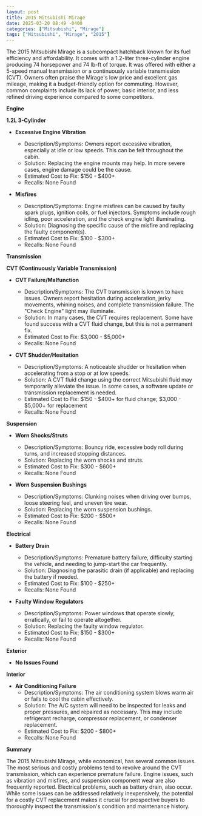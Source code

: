 ```yaml
---
layout: post
title: 2015 Mitsubishi Mirage
date: 2025-03-20 08:49 -0400
categories: ["Mitsubishi", "Mirage"]
tags: ["Mitsubishi", "Mirage", "2015"]
---
```

The 2015 Mitsubishi Mirage is a subcompact hatchback known for its fuel efficiency and affordability. It comes with a 1.2-liter three-cylinder engine producing 74 horsepower and 74 lb-ft of torque. It was offered with either a 5-speed manual transmission or a continuously variable transmission (CVT). Owners often praise the Mirage's low price and excellent gas mileage, making it a budget-friendly option for commuting. However, common complaints include its lack of power, basic interior, and less refined driving experience compared to some competitors.

**Engine**

**1.2L 3-Cylinder**

* **Excessive Engine Vibration**
    * Description/Symptoms: Owners report excessive vibration, especially at idle or low speeds. This can be felt throughout the cabin.
    * Solution: Replacing the engine mounts may help. In more severe cases, engine damage could be the cause.
    * Estimated Cost to Fix: $150 - $400+
    * Recalls: None Found

* **Misfires**
    * Description/Symptoms: Engine misfires can be caused by faulty spark plugs, ignition coils, or fuel injectors. Symptoms include rough idling, poor acceleration, and the check engine light illuminating.
    * Solution: Diagnosing the specific cause of the misfire and replacing the faulty component(s).
    * Estimated Cost to Fix: $100 - $300+
    * Recalls: None Found

**Transmission**

**CVT (Continuously Variable Transmission)**

* **CVT Failure/Malfunction**
    * Description/Symptoms: The CVT transmission is known to have issues. Owners report hesitation during acceleration, jerky movements, whining noises, and complete transmission failure. The "Check Engine" light may illuminate.
    * Solution: In many cases, the CVT requires replacement. Some have found success with a CVT fluid change, but this is not a permanent fix.
    * Estimated Cost to Fix: $3,000 - $5,000+
    * Recalls: None Found

* **CVT Shudder/Hesitation**
    * Description/Symptoms: A noticeable shudder or hesitation when accelerating from a stop or at low speeds.
    * Solution: A CVT fluid change using the correct Mitsubishi fluid may temporarily alleviate the issue. In some cases, a software update or transmission replacement is needed.
    * Estimated Cost to Fix: $150 - $400+ for fluid change; $3,000 - $5,000+ for replacement
    * Recalls: None Found

**Suspension**

* **Worn Shocks/Struts**
    * Description/Symptoms: Bouncy ride, excessive body roll during turns, and increased stopping distances.
    * Solution: Replacing the worn shocks and struts.
    * Estimated Cost to Fix: $300 - $600+
    * Recalls: None Found

* **Worn Suspension Bushings**
    * Description/Symptoms: Clunking noises when driving over bumps, loose steering feel, and uneven tire wear.
    * Solution: Replacing the worn suspension bushings.
    * Estimated Cost to Fix: $200 - $500+
    * Recalls: None Found

**Electrical**

* **Battery Drain**
    * Description/Symptoms: Premature battery failure, difficulty starting the vehicle, and needing to jump-start the car frequently.
    * Solution: Diagnosing the parasitic drain (if applicable) and replacing the battery if needed.
    * Estimated Cost to Fix: $100 - $250+
    * Recalls: None Found

* **Faulty Window Regulators**
    * Description/Symptoms: Power windows that operate slowly, erratically, or fail to operate altogether.
    * Solution: Replacing the faulty window regulator.
    * Estimated Cost to Fix: $150 - $300+
    * Recalls: None Found

**Exterior**

* **No Issues Found**

**Interior**

* **Air Conditioning Failure**
    * Description/Symptoms: The air conditioning system blows warm air or fails to cool the cabin effectively.
    * Solution: The A/C system will need to be inspected for leaks and proper pressures, and repaired as necessary. This may include refrigerant recharge, compressor replacement, or condenser replacement.
    * Estimated Cost to Fix: $200 - $800+
    * Recalls: None Found

**Summary**

The 2015 Mitsubishi Mirage, while economical, has several common issues. The most serious and costly problems tend to revolve around the CVT transmission, which can experience premature failure. Engine issues, such as vibration and misfires, and suspension component wear are also frequently reported. Electrical problems, such as battery drain, also occur. While some issues can be addressed relatively inexpensively, the potential for a costly CVT replacement makes it crucial for prospective buyers to thoroughly inspect the transmission's condition and maintenance history.

